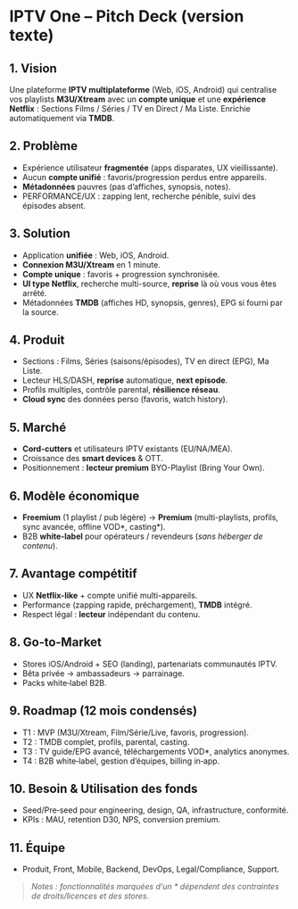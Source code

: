 # IPTV One – Pitch Deck (version texte)

## 1. Vision
Une plateforme **IPTV multiplateforme** (Web, iOS, Android) qui centralise vos playlists **M3U/Xtream** avec un **compte unique** et une **expérience Netflix** : Sections Films / Séries / TV en Direct / Ma Liste. Enrichie automatiquement via **TMDB**.

## 2. Problème
- Expérience utilisateur **fragmentée** (apps disparates, UX vieillissante).
- Aucun **compte unifié** : favoris/progression perdus entre appareils.
- **Métadonnées** pauvres (pas d’affiches, synopsis, notes).
- PERFORMANCE/UX : zapping lent, recherche pénible, suivi des épisodes absent.

## 3. Solution
- Application **unifiée** : Web, iOS, Android.
- **Connexion M3U/Xtream** en 1 minute.
- **Compte unique** : favoris + progression synchronisée.
- **UI type Netflix**, recherche multi-source, **reprise** là où vous vous êtes arrêté.
- Métadonnées **TMDB** (affiches HD, synopsis, genres), EPG si fourni par la source.

## 4. Produit
- Sections : Films, Séries (saisons/épisodes), TV en direct (EPG), Ma Liste.
- Lecteur HLS/DASH, **reprise** automatique, **next episode**.
- Profils multiples, contrôle parental, **résilience réseau**.
- **Cloud sync** des données perso (favoris, watch history).

## 5. Marché
- **Cord-cutters** et utilisateurs IPTV existants (EU/NA/MEA).  
- Croissance des **smart devices** & OTT.  
- Positionnement : **lecteur premium** BYO-Playlist (Bring Your Own).

## 6. Modèle économique
- **Freemium** (1 playlist / pub légère) → **Premium** (multi-playlists, profils, sync avancée, offline VOD*, casting*).  
- B2B **white‑label** pour opérateurs / revendeurs (*sans héberger de contenu*).

## 7. Avantage compétitif
- UX **Netflix-like** + compte unifié multi-appareils.  
- Performance (zapping rapide, préchargement), **TMDB** intégré.  
- Respect légal : **lecteur** indépendant du contenu.

## 8. Go‑to‑Market
- Stores iOS/Android + SEO (landing), partenariats communautés IPTV.  
- Bêta privée → ambassadeurs → parrainage.  
- Packs white‑label B2B.

## 9. Roadmap (12 mois condensés)
- T1 : MVP (M3U/Xtream, Film/Série/Live, favoris, progression).  
- T2 : TMDB complet, profils, parental, casting.  
- T3 : TV guide/EPG avancé, téléchargements VOD*, analytics anonymes.  
- T4 : B2B white‑label, gestion d’équipes, billing in‑app.

## 10. Besoin & Utilisation des fonds
- Seed/Pre‑seed pour engineering, design, QA, infrastructure, conformité.  
- KPIs : MAU, retention D30, NPS, conversion premium.

## 11. Équipe
- Produit, Front, Mobile, Backend, DevOps, Legal/Compliance, Support.

> *Notes : fonctionnalités marquées d’un * dépendent des contraintes de droits/licences et des stores.*
